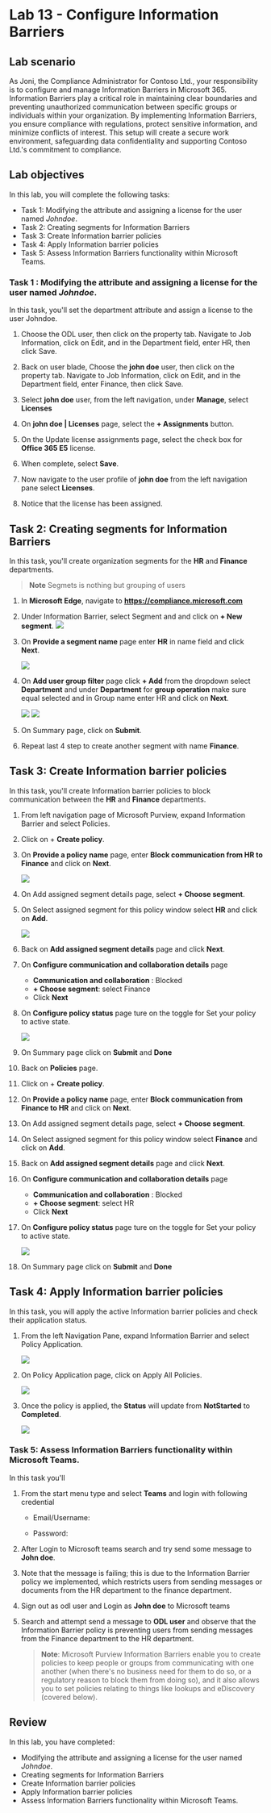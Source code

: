# Lab 13 - Configure Information Barriers

## Lab scenario
As Joni, the Compliance Administrator for Contoso Ltd., your responsibility is to configure and manage Information Barriers in Microsoft 365. Information Barriers play a critical role in maintaining clear boundaries and preventing unauthorized communication between specific groups or individuals within your organization. By implementing Information Barriers, you ensure compliance with regulations, protect sensitive information, and minimize conflicts of interest. This setup will create a secure work environment, safeguarding data confidentiality and supporting Contoso Ltd.'s commitment to compliance.

## Lab objectives

In this lab, you will complete the following tasks:

+ Task 1: Modifying the attribute and assigning a license for the user named *Johndoe*.
+ Task 2: Creating segments for Information Barriers
+ Task 3: Create Information barrier policies
+ Task 4: Apply Information barrier policies
+ Task 5: Assess Information Barriers functionality within Microsoft Teams.

### Task 1 : Modifying the attribute and assigning a license for the user named *Johndoe*.

In this task, you'll set the department attribute and assign a license to the user Johndoe.

1. Choose the ODL user, then click on the property tab. Navigate to Job Information, click on Edit, and in the Department field, enter HR, then click Save.
1. Back on user blade, Choose the **john doe** user, then click on the property tab. Navigate to Job Information, click on Edit, and in the Department field, enter Finance, then click Save.

1. Select **john doe** user, from the left navigation, under **Manage**, select **Licenses**

1. On **john doe | Licenses** page, select the **+ Assignments** button.

1. On the Update license assignments page, select the check box for  **Office 365 E5** license.

1. When complete, select **Save**.

1. Now navigate to the user profile of **john doe**  from the left navigation pane select **Licenses**.

1. Notice that the license has been assigned.

## Task 2: Creating segments for Information Barriers

In this task, you'll create organization segments for the **HR** and **Finance** departments.

>**Note** Segmets is nothing but grouping of users

1. In **Microsoft Edge**, navigate to **https://compliance.microsoft.com**

1. Under Information Barrier, select Segment and  and click on **+ New segment**.
   ![](../media/lab13-image4.png)

1. On **Provide a segment name** page enter **HR** in name field and click **Next**.

    ![](../media/lab13-image21.png)

1. On **Add user group filter** page click **+ Add** from the dropdown select **Department** and under **Department** for **group operation** make sure equal selected and in Group name enter HR and click on **Next**.

    ![](../media/lab13-image22.png)
    ![](../media/lab13-image(23).png)
   
1. On Summary page, click on **Submit**.

1. Repeat last 4 step to create another segment with name **Finance**. 

## Task 3: Create Information barrier policies

In this task, you'll create Information barrier policies to block communication between the  **HR** and **Finance** departments.

1. From left navigation page of Microsoft Purview, expand Information Barrier and select Policies.

1. Click on + **Create policy**.

1. On **Provide a policy name** page, enter **Block communication from HR to Finance** and click on **Next**.

     ![](../media/lab13-image24.png)

1. On Add assigned segment details page, select **+ Choose segment**.

1. On Select assigned segment for this policy window select **HR** and click on **Add**.

   ![](../media/lab13-image25.png)

1. Back on **Add assigned segment details** page and click **Next**.

1. On **Configure communication and collaboration details** page
   - **Communication and collaboration** : Blocked
   - **+ Choose segment**: select Finance
   - Click **Next**

1. On **Configure policy status** page ture on the toggle for Set your policy to active state.

   ![](../media/lab13-image26.png)

1. On Summary page click on **Submit** and **Done**

1. Back on **Policies** page.

1. Click on + **Create policy**.

1. On **Provide a policy name** page, enter **Block communication from Finance to HR** and click on **Next**.
   
1. On Add assigned segment details page, select **+ Choose segment**.

1. On Select assigned segment for this policy window select **Finance** and click on **Add**.
    
1. Back on **Add assigned segment details** page and click **Next**.

1. On **Configure communication and collaboration details** page
   - **Communication and collaboration** : Blocked
   - **+ Choose segment**: select HR
   - Click **Next**

1. On **Configure policy status** page ture on the toggle for Set your policy to active state.

   ![](../media/lab13-image26.png)

1. On Summary page click on **Submit** and **Done**

## Task 4: Apply Information barrier policies

In this task, you will apply the active Information barrier policies and check their application status.

1. From the left Navigation Pane, expand Information Barrier and select Policy Application.

   ![](../media/lab13-image27.png)

1. On Policy Application page, click on Apply All Policies.

    ![](../media/lab13-image28.png)
   
1. Once the policy is applied, the **Status** will update from **NotStarted** to **Completed**.

    ![](../media/lab13-image29.png)

### Task 5:  Assess Information Barriers functionality within Microsoft Teams.

In this task you'll 

1. From the start menu type and select **Teams** and login with following credential

   * Email/Username: <inject key="AzureAdUserEmail"></inject>
   
   * Password: <inject key="AzureAdUserPassword"></inject>

1. After Login to Microsoft teams search and try send some message to **John doe**.
1. Note that the message is failing; this is due to the Information Barrier policy we implemented, which restricts users from sending messages or documents from the HR department to the finance department.

1. Sign out as odl user and  Login as **John doe** to Microsoft teams

1. Search and attempt send a message to **ODL user** and observe that the Information Barrier policy is preventing users from sending messages from the Finance department to the HR department.


   >**Note**: Microsoft Purview Information Barriers enable you to create policies to keep people or groups from communicating with one another (when there's no business need for them to do so, or a regulatory reason to block them from doing so), and it also allows you to set policies relating to things like lookups and eDiscovery (covered below).


## Review 
In this lab, you have completed:
+ Modifying the attribute and assigning a license for the user named *Johndoe*.
+ Creating segments for Information Barriers
+ Create Information barrier policies
+ Apply Information barrier policies
+ Assess Information Barriers functionality within Microsoft Teams.

